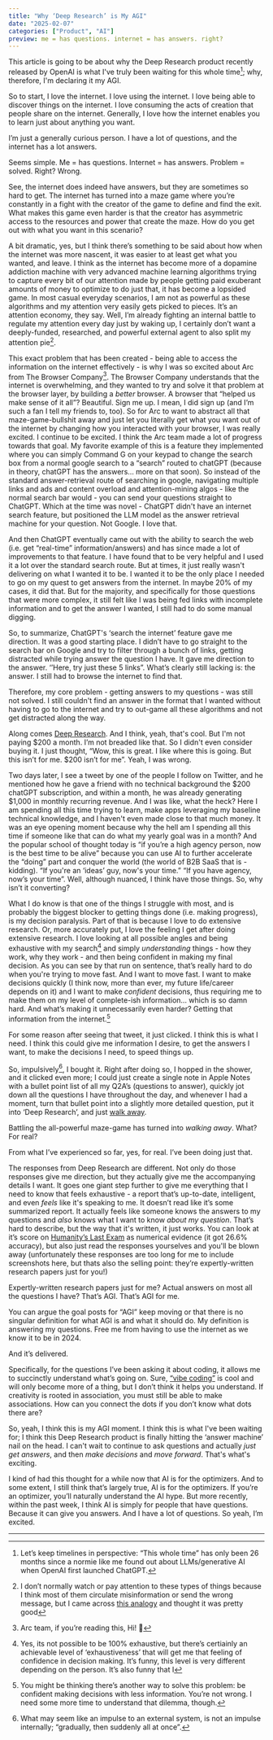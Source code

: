 ```yaml
---
title: "Why ‘Deep Research’ is My AGI"
date: "2025-02-07"
categories: ["Product", "AI"]
preview: me = has questions. internet = has answers. right?
---
```


This article is going to be about why the Deep Research product recently released by OpenAI is what I've truly been waiting for this whole time[^1]; why, therefore, I'm declaring it my AGI.

So to start, I love the internet. I love using the internet. I love being able to discover things on the internet. I love consuming the acts of creation that people share on the internet. Generally, I love how the internet enables you to learn just about anything you want.

I’m just a generally curious person. I have a lot of questions, and the internet has a lot answers.

Seems simple. Me = has questions. Internet = has answers. Problem = solved. Right? Wrong. 

See, the internet does indeed have answers, but they are sometimes so hard to get. The internet has turned into a maze game where you’re constantly in a fight with the creator of the game to define and find the exit. What makes this game even harder is that the creator has asymmetric access to the resources and power that create the maze. How do you get out with what you want in this scenario?

A bit dramatic, yes, but I think there’s something to be said about how when the internet was more nascent, it was easier to at least get what you wanted, and leave. I think as the internet has become more of a dopamine addiction machine with very advanced machine learning algorithms trying to capture every bit of our attention made by people getting paid exuberant amounts of money to optimize to do just that, it has become a lopsided game. In most casual everyday scenarios, I am not as powerful as these algorithms and my attention very easily gets picked to pieces. It’s an attention economy, they say. Well, I’m already fighting an internal battle to regulate my attention every day just by waking up, I certainly don’t want a deeply-funded, researched, and powerful external agent to also split my attention pie[^2].

This exact problem that has been created - being able to access the information on the internet effectively -  is why I was so excited about Arc from The Browser Company[^3]. The Browser Company understands that the internet is overwhelming, and they wanted to try and solve it that problem at the browser layer, by building a *better* browser. A browser that “helped us make sense of it all”? Beautiful. Sign me up. I mean, I did sign up (and I’m such a fan I tell my friends to, too). So for Arc to want to abstract all that maze-game-bullshit away and just let you literally get what you want out of the internet by changing how you interacted with your browser, I was really excited. I continue to be excited. I think the Arc team made a lot of progress towards that goal. My favorite example of this is a feature they implemented where you can simply Command G on your keypad to change the search box from a normal google search to a “search” routed to chatGPT (because in theory, chatGPT has the answers… more on that soon). So instead of the standard answer-retrieval route of searching in google, navigating multiple links and ads and content overload and attention-mining algos - like the normal search bar would -  you can send your questions straight to ChatGPT. Which at the time was novel - ChatGPT didn't have an internet search feature, but positioned the LLM model as the answer retrieval machine for your question. Not Google. I love that.

And then ChatGPT eventually came out with the ability to search the web (i.e. get “real-time” information/answers) and has since made a lot of improvements to that feature. I have found that to be very helpful and I used it a lot over the standard search route. But at times, it just really wasn't delivering on what I wanted it to be. I wanted it to be the only place I needed to go on my quest to get answers from the internet. In maybe 20% of my cases, it did that. But for the majority, and specifically for those questions that were more complex, it still felt like I was being fed links with incomplete information and to get the answer I wanted, I still had to do some manual digging.

So, to summarize, ChatGPT's ‘search the internet’ feature gave me direction. It was a good starting place. I didn’t have to go straight to the search bar on Google and try to filter through a bunch of links, getting distracted while trying answer the question I have. It gave me direction to the answer. ‘’Here, try just these 5 links”. What’s clearly still lacking is: the answer. I still had to browse the internet to find that.

Therefore, my core problem - getting answers to my questions - was still not solved. I still couldn't find an answer in the format that I wanted without having to go to the internet and try to out-game all these algorithms and not get distracted along the way.

Along comes [Deep Research](https://openai.com/index/introducing-deep-research/). And I think, yeah, that's cool. But I'm not paying $200 a month. I’m not breaded like that. So I didn't even consider buying it. I just thought, “Wow, this is great. I like where this is going. But this isn’t for me. $200 isn’t for me”. Yeah, I was wrong.

Two days later, I see a tweet by one of the people I follow on Twitter, and he mentioned how he gave a friend with no technical background the $200 chatGPT subscription, and within a month, he was already generating $1,000 in monthly recurring revenue. And I was like, what the heck? Here I am spending all this time trying to learn, make apps leveraging my baseline technical knowledge, and I haven't even made close to that much money. It was an eye opening moment because why the hell am I spending all this time if someone like that can do what my yearly goal was in a month? And the popular school of thought today is “if you’re a high agency person, now is the best time to be alive” because you can use AI to further accelerate the “doing” part and conquer the world (the world of B2B SaaS that is - kidding). “If you're an ‘ideas’ guy, now's your time.” “If you have agency, now’s your time”. Well, although nuanced, I think have those things. So, why isn’t it converting?

What I do know is that one of the things I struggle with most, and is probably the biggest blocker to getting things done (i.e. making progress), is my decision paralysis. Part of that is because I love to do extensive research. Or, more accurately put, I love the feeling I get after doing extensive research. I love looking at all possible angles and being exhaustive with my search[^4] and simply *understanding* things - how they work, why they work - and then being confident in making my final decision. As you can see by that run on sentence, that’s really hard to do when you're trying to move fast. And I want to move fast. I want to make decisions quickly (I think now, more than ever, my future life/career depends on it) and I want to make *confident* decisions, thus requiring me to make them on my level of complete-ish information… which is so damn hard. And what’s making it unnecessarily even harder? Getting that information from the internet.[^5]

For some reason after seeing that tweet, it just clicked. I think this is what I need. I think this could give me information I desire, to get the answers I want, to make the decisions I need, to speed things up.

So, impulsively[^6], I bought it. Right after doing so, I hopped in the shower, and it clicked even more; I could just create a single note in Apple Notes with a bullet point list of all my Q2A’s (questions to answer), quickly jot down all the questions I have throughout the day, and whenever I had a moment, turn that bullet point into a slightly more detailed question, put it into ‘Deep Research’, and just [walk away](https://x.com/dkbuildsco/status/1884013135700607185). 

Battling the all-powerful maze-game has turned into *walking away*. What? For real? 

From what I’ve experienced so far, yes, for real. I’ve been doing just that.

The responses from Deep Research are different. Not only do those responses give me direction, but they actually give me the accompanying details I want. It goes one giant step further to give me everything that I need to know that feels exhaustive - a report that’s up-to-date, intelligent, and even *feels* like it's speaking to me. It doesn’t read like it’s some summarized report. It actually feels like someone knows the answers to my questions and *also* knows what I want to know *about my question*. That’s hard to describe, but the way that it's written, it just works. You can look at it’s score on [Humanity’s Last Exam](https://lastexam.ai/) as numerical evidence (it got 26.6% accuracy), but also just read the responses yourselves and you'll be blown away (unfortunately these responses are too long for me to include screenshots here, but thats also the selling point: they’re expertly-written research papers just for you!)

Expertly-written research papers just for me? Actual answers on most all the questions I have? That’s AGI. That’s AGI for me.

You can argue the goal posts for “AGI” keep moving or that there is no singular definition for what AGI is and what it should do. My definition is answering my questions. Free me from having to use the internet as we know it to be in 2024.

And it’s delivered.

Specifically, for the questions I’ve been asking it about coding, it allows me to succinctly understand what’s going on. Sure, [“vibe coding”](https://www.youtube.com/watch?v=dan3QfN3CDU) is cool and will only become more of a thing, but I don’t think it helps you understand. If creativity is rooted in association, you must still be able to make associations. How can you connect the dots if you don’t know what dots there are? 

So, yeah, I think this is my AGI moment. I think this is what I've been waiting for; I think this Deep Research product is finally hitting the ‘answer machine’ nail on the head. I can't wait to continue to ask questions and actually *just get answers*, and then *make decisions* and *move forward*. That's what's exciting.

I kind of had this thought for a while now that AI is for the optimizers. And to some extent, I still think that’s largely true, AI is for the optimizers. If you’re an optimizer, you’ll naturally understand the AI hype. But more recently, within the past week, I think AI is simply for people that have questions. Because it can give you answers. And I have a lot of questions. So yeah, I’m excited.


---


[^1]: Let’s keep timelines in perspective: “This whole time” has only been 26 months since a normie like me found out about LLMs/generative AI when OpenAI first launched ChatGPT.
[^2]: I don’t normally watch or pay attention to these types of things because I think most of them circulate misinformation or send the wrong message, but I came across [this analogy](https://x.com/stijnnoorman/status/1886421269232472190?s=42) and thought it was pretty good
[^3]: Arc team, if you’re reading this, Hi! 👋
[^4]: Yes, its not possible to be 100% exhaustive, but there’s certiainly an achievable level of ‘exhaustiveness’ that will get me that feeling of confidence in decision making. It’s funny, this level is very different depending on the person. It’s also funny that I
[^5]: You might be thinking there’s another way to solve this problem: be confident making decisions with less information. You’re not wrong. I need some more time to understand that dilemma, though.
[^6]: What may seem like an impulse to an external system, is not an impulse internally; “gradually, then suddenly all at once”.







